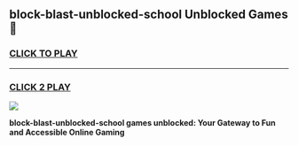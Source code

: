 
## block-blast-unblocked-school Unblocked Games👋
<h3>
<a href="https://news.freeplayer.one?title=block-blast-unblocked-school&ref=16F">CLICK TO PLAY</a></h3>
<hr>

<h3>
<a href="https://news.freeplayer.one?title=block-blast-unblocked-school&ref=16F">CLICK 2 PLAY</a>
  
</h3>

<a href="https://news.freeplayer.one?title=block-blast-unblocked-school&ref=16F/"><img src="https://clearcache.store/games.png"></a>


**block-blast-unblocked-school games unblocked: Your Gateway to Fun and Accessible Online Gaming**
